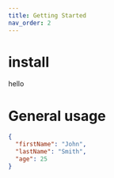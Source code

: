 ```yaml
---
title: Getting Started
nav_order: 2
---
```


# install
hello

# General usage

```json
{
  "firstName": "John",
  "lastName": "Smith",
  "age": 25
}
```






